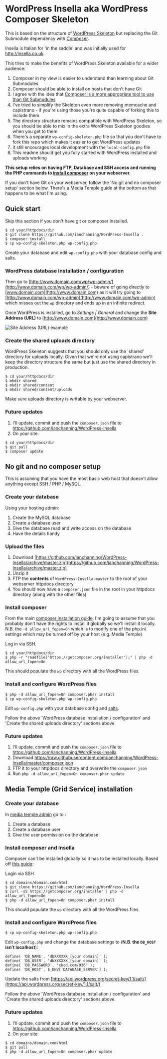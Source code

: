 # WordPress Insella aka WordPress Composer Skeleton

This is based on the structure of [WordPress Skeleton](https://github.com/markjaquith/WordPress-Skeleton) but replacing the Git Submodule dependency with [Composer](https://getcomposer.org/).

Insella is Italian for 'in the saddle' and was initially used for <http://insella.co.uk>.

This tries to make the benefits of WordPress Skeleton available for a wider audience:

1. Composer in my view is easier to understand than learning about Git Submodules
1. Composer should be able to install on hosts that don't have Git
1. I agree with the idea that [Composer is a more appropriate tool to use than Git Submodules]((https://roots.io/using-composer-with-wordpress/))
1. I've tried to simplify the Skeleton even more removing memcache and capistrano - if you're using those you're quite capable of forking this to include them
1. The directory structure remains compatible with WordPress Skeleton, so you should be able to mix in the extra WordPress Skeleton goodies when you get to them
1. There's a separate `wp-config-skeleton.php` file so that you don't have to fork this repo which makes it easier to get WordPress updates
1. It still encourages local development with the `local-config.php` file
1. This readme should get you fully started with WordPress installed and uploads working

**This setup relies on having FTP, Database and SSH access and running the PHP commands to [install composer](https://getcomposer.org/doc/00-intro.md#installation-linux-unix-osx) on your webserver.**

If you don't have Git on your webserver, follow the 'No git and no composer setup' section below. There's a Media Temple guide at the bottom as that happens to be what I'm using.

## Quick start
Skip this section if you don't have git or composer installed.

```
$ cd your/httpdocs/dir
$ git clone https://github.com/ianchanning/WordPress-Insella .
$ composer install
$ cp wp-config-skeleton.php wp-config.php
```
Create your database and edit `wp-config.php` with your database config and salts.

### WordPress database installation / configuration

Then go to [http://www.domain.com/wp/wp-admin/](http://www.domain.com/wp/wp-admin/) - beware of going directly to [www.domain.com](http://www.domain.com) as it will try going to [http://www.domain.com/wp-admin](http://www.domain.com/wp-admin) which misses out the `wp` directory and ends up in an infinite redirect.

Once WordPress is installed, go to *Settings | General* and change the **Site Address (URL)** to [http://www.domain.com](http://www.domain.com)

![Site Address (URL) example](https://dl.dropboxusercontent.com/u/7765571/github/WordPress-Insella/site_address.png)

### Create the shared uploads directory

WordPress Skeleton suggests that you should only use the 'shared' directory for uploads locally. Given that we're not using capistrano we'll keep the directory structure the same but just use the shared directory in production.

```
$ cd your/httpdocs/dir
$ mkdir shared
$ mkdir shared/content
$ mkdir shared/content/uploads
```

Make sure uploads directory is writable by your webserver.

### Future updates

1. I'll update, commit and push the `composer.json` file to https://github.com/ianchanning/WordPress-Insella
2. On your site:

```
$ cd your/httpdocs/dir
$ git pull
$ composer update
```

## No git and no composer setup

This is assuming that you have the most basic web host that doesn't allow anything except SSH / PHP / MySQL.

### Create your database

Using your hosting admin:

1. Create the MySQL database
2. Create a database user
3. Give the database read and write access on the database
4. Have the details handy

### Upload the files

1. Download [https://github.com/ianchanning/WordPress-Insella/archive/master.zip](https://github.com/ianchanning/WordPress-Insella/archive/master.zip)
2. Unzip it
3. FTP the **contents** of `WordPress-Insella-master` to the root of your webserver httpdocs directory
4. You should now have a `composer.json` file in the root in your httpdocs directory (along with the other files)

### Install composer

From the main [composer installation guide](https://getcomposer.org/doc/00-intro.md#installation-linux-unix-osx), I'm going to assume that you probably don't have the rights to install it globally so we'll install it locally. N.B. the `-d allow_url_fopen=On` which is to modify one of the php.ini settings which may be turned off by your host (e.g. Media Temple)

Log in via SSH.

```
$ cd your/httpdocs/dir
$ php -r "readfile('https://getcomposer.org/installer');" | php -d allow_url_fopen=On
```

This should populate the `wp` directory with all the WordPress files.

### Install and configure WordPress files

```
$ php -d allow_url_fopen=On composer.phar install
$ cp wp-config-skeleton.php wp-config.php
```

Edit `wp-config.php` with your database config and [salts](https://api.wordpress.org/secret-key/1.1/salt/).

Follow the above 'WordPress database installation / configuration' and 'Create the shared uploads directory' sections above.

### Future updates

1. I'll update, commit and push the `composer.json` file to <https://github.com/ianchanning/WordPress-Insella>
1. Download <https://raw.githubusercontent.com/ianchanning/WordPress-Insella/master/composer.json>
1. FTP it to your httpdocs directory and overwrite the `composer.json`
1. Run `php -d allow_url_fopen=On composer.phar update`

## Media Temple (Grid Service) installation

### Create your database

In [media temple admin](https://ac.mediatemple.net/home.mt) go to :

1. Create a database
2. Create a database user
3. Give the user permission on the database

### Install composer and Insella

Composer can't be installed globally so it has to be installed locally. Based off [this guide](http://www.neontsunami.com/posts/installing-composer-and-laravel-4-on-media-temple-%28gs%29):

Login via SSH

```
$ cd domains/domain.com/html
$ git clone https://github.com/ianchanning/WordPress-Insella
$ curl -sS https://getcomposer.org/installer | php -d allow_url_fopen=On
$ php -d allow_url_fopen=On composer.phar install
```

This should populate the `wp` directory with all the WordPress files.

### Install and configure WordPress files

```
$ cp wp-config-skeleton.php wp-config.php
```

Edit `wp-config.php` and change the database settings to (**N.B. the `DB_HOST` isn't localhost**):

```
define( 'DB_NAME', 'dbXXXXXX_[your domain]' );
define( 'DB_USER', 'dbXXXXXX_[your domain]' );
define( 'DB_PASSWORD', 'xkcd.com/936' );
define( 'DB_HOST', $_ENV['DATABASE_SERVER'] );
```

Update the salts from [https://api.wordpress.org/secret-key/1.1/salt/](https://api.wordpress.org/secret-key/1.1/salt/)

Follow the above 'WordPress database installation / configuration' and 'Create the shared uploads directory' sections above.

### Future updates

1. I'll update, commit and push the `composer.json` file to https://github.com/ianchanning/WordPress-Insella
2. On your site:

```
$ cd domains/domain.com/html
$ git pull
$ php -d allow_url_fopen=On composer.phar update
```
